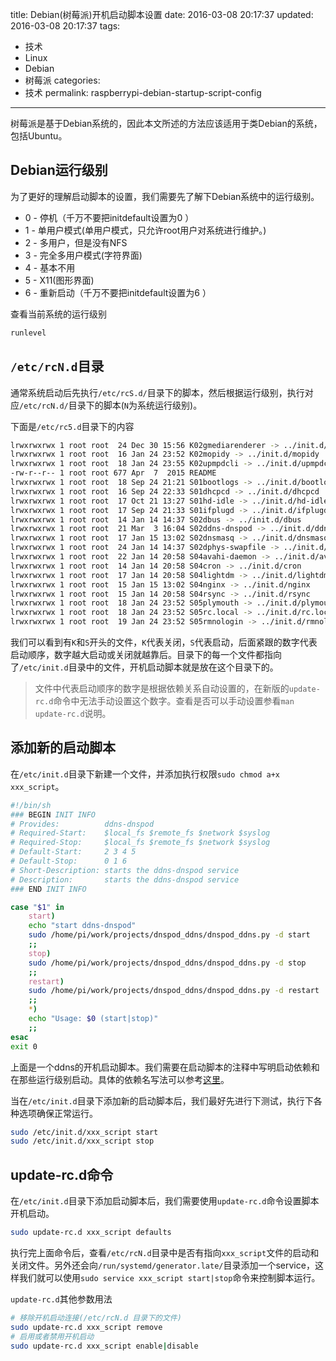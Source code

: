 title: Debian(树莓派)开机启动脚本设置
date: 2016-03-08 20:17:37
updated: 2016-03-08 20:17:37
tags:
  - 技术
  - Linux
  - Debian
  - 树莓派
categories:
  - 技术
permalink: raspberrypi-debian-startup-script-config
---

树莓派是基于Debian系统的，因此本文所述的方法应该适用于类Debian的系统，包括Ubuntu。

## Debian运行级别

为了更好的理解启动脚本的设置，我们需要先了解下Debian系统中的运行级别。

* 0 - 停机（千万不要把initdefault设置为0 ）
* 1 - 单用户模式(单用户模式，只允许root用户对系统进行维护。)
* 2 - 多用户，但是没有NFS
* 3 - 完全多用户模式(字符界面)
* 4 - 基本不用
* 5 - X11(图形界面)
* 6 - 重新启动（千万不要把initdefault设置为6 ）

<!-- more -->

查看当前系统的运行级别

``` bash
runlevel
```

## `/etc/rcN.d`目录

通常系统启动后先执行`/etc/rcS.d/`目录下的脚本，然后根据运行级别，执行对应`/etc/rcN.d/`目录下的脚本(`N`为系统运行级别)。

下面是`/etc/rc5.d`目录下的内容
``` bash
lrwxrwxrwx 1 root root  24 Dec 30 15:56 K02gmediarenderer -> ../init.d/gmediarenderer
lrwxrwxrwx 1 root root  16 Jan 24 23:52 K02mopidy -> ../init.d/mopidy
lrwxrwxrwx 1 root root  18 Jan 24 23:55 K02upmpdcli -> ../init.d/upmpdcli
-rw-r--r-- 1 root root 677 Apr  7  2015 README
lrwxrwxrwx 1 root root  18 Sep 24 21:21 S01bootlogs -> ../init.d/bootlogs
lrwxrwxrwx 1 root root  16 Sep 24 22:33 S01dhcpcd -> ../init.d/dhcpcd
lrwxrwxrwx 1 root root  17 Oct 21 13:27 S01hd-idle -> ../init.d/hd-idle
lrwxrwxrwx 1 root root  17 Sep 24 21:33 S01ifplugd -> ../init.d/ifplugd
lrwxrwxrwx 1 root root  14 Jan 14 14:37 S02dbus -> ../init.d/dbus
lrwxrwxrwx 1 root root  21 Mar  3 16:04 S02ddns-dnspod -> ../init.d/ddns-dnspod
lrwxrwxrwx 1 root root  17 Jan 15 13:02 S02dnsmasq -> ../init.d/dnsmasq
lrwxrwxrwx 1 root root  24 Jan 14 14:37 S02dphys-swapfile -> ../init.d/dphys-swapfile
lrwxrwxrwx 1 root root  22 Jan 14 20:58 S04avahi-daemon -> ../init.d/avahi-daemon
lrwxrwxrwx 1 root root  14 Jan 14 20:58 S04cron -> ../init.d/cron
lrwxrwxrwx 1 root root  17 Jan 14 20:58 S04lightdm -> ../init.d/lightdm
lrwxrwxrwx 1 root root  15 Jan 15 13:02 S04nginx -> ../init.d/nginx
lrwxrwxrwx 1 root root  15 Jan 14 20:58 S04rsync -> ../init.d/rsync
lrwxrwxrwx 1 root root  18 Jan 24 23:52 S05plymouth -> ../init.d/plymouth
lrwxrwxrwx 1 root root  18 Jan 24 23:52 S05rc.local -> ../init.d/rc.local
lrwxrwxrwx 1 root root  19 Jan 24 23:52 S05rmnologin -> ../init.d/rmnologin
```

我们可以看到有`K`和`S`开头的文件，`K`代表关闭，`S`代表启动，后面紧跟的数字代表启动顺序，数字越大启动或关闭就越靠后。目录下的每一个文件都指向了`/etc/init.d`目录中的文件，开机启动脚本就是放在这个目录下的。

> 文件中代表启动顺序的数字是根据依赖关系自动设置的，在新版的`update-rc.d`命令中无法手动设置这个数字。查看是否可以手动设置参看`man update-rc.d`说明。

## 添加新的启动脚本

在`/etc/init.d`目录下新建一个文件，并添加执行权限`sudo chmod a+x xxx_script`。

``` bash
#!/bin/sh
### BEGIN INIT INFO
# Provides:          ddns-dnspod
# Required-Start:    $local_fs $remote_fs $network $syslog
# Required-Stop:     $local_fs $remote_fs $network $syslog
# Default-Start:     2 3 4 5
# Default-Stop:      0 1 6
# Short-Description: starts the ddns-dnspod service
# Description:       starts the ddns-dnspod service
### END INIT INFO

case "$1" in
    start)
    echo "start ddns-dnspod"
    sudo /home/pi/work/projects/dnspod_ddns/dnspod_ddns.py -d start
    ;;
    stop)
    sudo /home/pi/work/projects/dnspod_ddns/dnspod_ddns.py -d stop
    ;;
    restart)
    sudo /home/pi/work/projects/dnspod_ddns/dnspod_ddns.py -d restart
    ;;
    *)
    echo "Usage: $0 (start|stop)"
    ;;
esac
exit 0
```

上面是一个ddns的开机启动脚本。我们需要在启动脚本的注释中写明启动依赖和在那些运行级别启动。具体的依赖名写法可以参考[这里](https://wiki.debian.org/LSBInitScripts)。

当在`/etc/init.d`目录下添加新的启动脚本后，我们最好先进行下测试，执行下各种选项确保正常运行。
``` bash
sudo /etc/init.d/xxx_script start
sudo /etc/init.d/xxx_script stop
```

## update-rc.d命令

在`/etc/init.d`目录下添加启动脚本后，我们需要使用`update-rc.d`命令设置脚本开机启动。

``` bash
sudo update-rc.d xxx_script defaults
```

执行完上面命令后，查看`/etc/rcN.d`目录中是否有指向`xxx_script`文件的启动和关闭文件。另外还会向`/run/systemd/generator.late/`目录添加一个service，这样我们就可以使用`sudo service xxx_script start|stop`命令来控制脚本运行。

`update-rc.d`其他参数用法

``` bash
# 移除开机启动连接(/etc/rcN.d 目录下的文件)
sudo update-rc.d xxx_script remove
# 启用或者禁用开机启动
sudo update-rc.d xxx_script enable|disable
```


